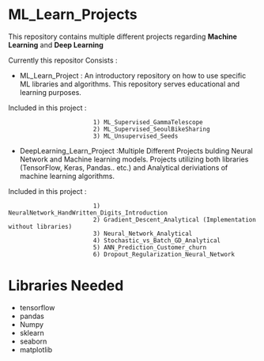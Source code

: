 # ML_Learn_Projects

This repository contains multiple different projects regarding **Machine Learning** and **Deep Learning**

Currently this repositor Consists : 

- ML_Learn_Project : An introductory repository on how to use specific ML libraries and algorithms. This repository serves educational and learning purposes. 

Included in this project :

                            1) ML_Supervised_GammaTelescope
                            2) ML_Supervised_SeoulBikeSharing
                            3) ML_Unsupervised_Seeds

- DeepLearning_Learn_Project :Multiple Different Projects bulding Neural Network and Machine learning models. Projects utilizing both libraries (TensorFlow, Keras, Pandas.. etc.) and Analytical deriviations of machine learning algorithms.

Included in this project : 

                            1) NeuralNetwork_HandWritten_Digits_Introduction
                            2) Gradient_Descent_Analytical (Implementation without libraries)
                            3) Neural_Network_Analytical
                            4) Stochastic_vs_Batch_GD_Analytical
                            5) ANN_Prediction_Customer_churn
                            6) Dropout_Regularization_Neural_Network


# **Libraries Needed**

- tensorflow
- pandas
- Numpy
- sklearn
- seaborn
- matplotlib